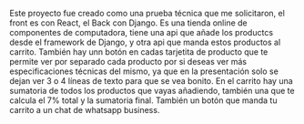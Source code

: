Este proyecto fue creado como una prueba técnica que me solicitaron, el front es con React, el Back con Django.
Es una tienda online de componentes de computadora, tiene una api que añade los productcs desde el framework de 
Django, y otra api que manda estos productos al carrito.
También hay unn botón en cadas tarjetita de producto que te permite ver por separado cada producto 
por si deseas ver más especificaciones técnicas del mismo, ya que en la presentación solo se dejan ver 
3 o 4 líneas de texto para que se vea bonito.
En el carrito hay una sumatoria de todos los productos que vayas añadiendo, también una que te calcula el 7% total y la sumatoria final.
También un botón que manda tu carrito a un chat de whatsapp business.
